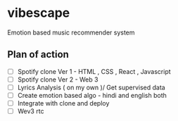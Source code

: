 # vibescape
Emotion based music recommender system

## Plan of action 
- [ ] Spotify clone Ver 1 - HTML , CSS , React , Javascript
- [ ] Spotify clone Ver 2 - Web 3
- [ ] Lyrics Analysis ( on my own )/ Get supervised data 
- [ ] Create emotion based algo - hindi and english both
- [ ] Integrate with clone and deploy
- [ ] Wev3 rtc
